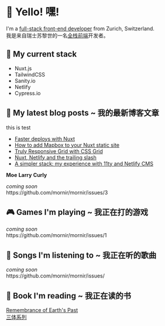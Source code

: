 <h1 id="yello">👋 Yello! 嘿!</h1>

<p>I'm a <a href="https://full-stack.netlify.app/">full-stack front-end developer</a> from Zurich, Switzerland. <br />
我是来自瑞士苏黎世的一名<a href="https://full-stack.netlify.app/">全栈前端</a>开发者。</p>

<h2 id="mycurrentstack">🍔 My current stack</h2>

<ul>
  <li>Nuxt.js</li>

  <li>TailwindCSS</li>

  <li>Sanity.io</li>

  <li>Netlify</li>

  <li>Cypress.io</li>
</ul>

<h2 id="mylatestblogpostst">📝 My latest blog posts ~ 我的最新博客文章</h2>
 
 this is test
 
<ul>
    <li> <a href="https:&#x2F;&#x2F;dev.to&#x2F;mornir&#x2F;faster-deploys-with-nuxt-22hi">Faster deploys with Nuxt</a></li>
    <li> <a href="https:&#x2F;&#x2F;dev.to&#x2F;mornir&#x2F;how-to-add-mapbox-to-your-nuxt-static-site-b59">How to add Mapbox to your Nuxt static site</a></li>
    <li> <a href="https:&#x2F;&#x2F;dev.to&#x2F;mornir&#x2F;truly-responsive-grid-with-css-grid-3c46">Truly Responsive Grid with CSS Grid</a></li>
    <li> <a href="https:&#x2F;&#x2F;dev.to&#x2F;mornir&#x2F;nuxt-netlify-and-the-trailing-slash-3gge">Nuxt, Netlify and the trailing slash</a></li>
    <li> <a href="https:&#x2F;&#x2F;dev.to&#x2F;mornir&#x2F;a-simpler-stack-my-experience-with-11ty-and-netlify-cms-346p">A simpler stack: my experience with 11ty and Netlify CMS</a></li>
</ul>

<b>Moe</b>
<b>Larry</b>
<b>Curly</b>

<p><em>coming soon</em> <br />
https://github.com/mornir/mornir/issues/3</p>

<h2 id="gamesimplayingt">🎮 Games I'm playing ~ 我正在打的游戏</h2>

<p><em>coming soon</em> <br />
https://github.com/mornir/mornir/issues/1</p>

<h2 id="songsimlisteningtot">🎵 Songs I'm listening to ~ 我正在听的歌曲</h2>

<p><em>coming soon</em> <br />
https://github.com/mornir/mornir/issues/</p>

<h2 id="bookimreadingt">📖 Book I'm reading ~ 我正在读的书</h2>

<p><a href="https://en.wikipedia.org/wiki/Remembrance_of_Earth%27s_Past">Remembrance of Earth's Past</a> <br />
<a href="https://baike.baidu.com/item/%E4%B8%89%E4%BD%93/5739303">三体系列</a></p>